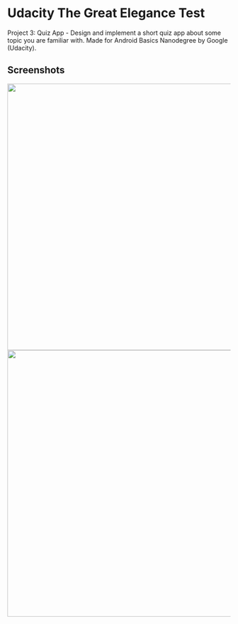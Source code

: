 # Udacity The Great Elegance Test

Project 3: Quiz App - Design and implement a short quiz app about some topic you are familiar with. Made for Android Basics Nanodegree by Google (Udacity).

## Screenshots

<img src="https://raw.github.com/lpelczar/P3_Udacity_TheGreatEleganceTest/master/screenshots/p3-1.png" width="600">

<img src="https://raw.github.com/lpelczar/P3_Udacity_TheGreatEleganceTest/master/screenshots/p3-2.png" width="600">

